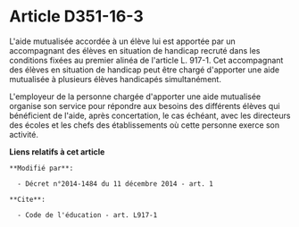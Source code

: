 # Article D351-16-3

L'aide mutualisée accordée à un élève lui est apportée par un accompagnant des élèves en situation de handicap recruté dans
les conditions fixées au premier alinéa de l'article L. 917-1. Cet accompagnant des élèves en situation de handicap peut être
chargé d'apporter une aide mutualisée à plusieurs élèves handicapés simultanément. 

L'employeur de la personne chargée d'apporter une aide mutualisée organise son service pour répondre aux besoins des
différents élèves qui bénéficient de l'aide, après concertation, le cas échéant, avec les directeurs des écoles et les chefs
des établissements où cette personne exerce son activité.

**Liens relatifs à cet article**

	**Modifié par**:

	  - Décret n°2014-1484 du 11 décembre 2014 - art. 1

	**Cite**:

	  - Code de l'éducation - art. L917-1
